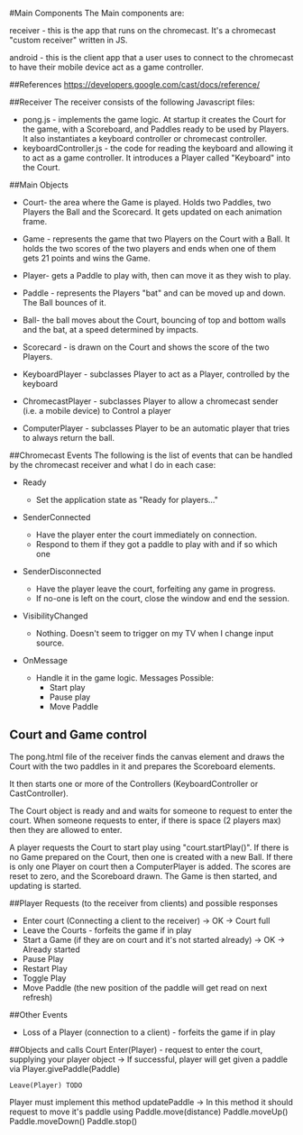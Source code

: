 #Main Components
The Main components are:

receiver - this is the app that runs on the chromecast. It's a chromecast "custom receiver" written in JS.

android  - this is the client app that a user uses to connect to the chromecast to have their mobile device act
           as a game controller.

##References
https://developers.google.com/cast/docs/reference/

##Receiver
The receiver consists of the following Javascript files:
* pong.js - implements the game logic. At startup it creates the Court for the game, with a Scoreboard, and Paddles ready to be used by Players. It also instantiates a keyboard controller or chromecast controller.
* keyboardController.js - the code for reading the keyboard and allowing it to act as a game controller. It introduces a Player called "Keyboard" into the Court.

##Main Objects
* Court- the area where the Game is played. Holds two Paddles, two Players the Ball and the Scorecard. It gets updated on each animation frame.
* Game - represents the game that two Players on the Court with a Ball. It holds the two scores of the two players and ends when one of them gets 21 points and wins the Game.
* Player- gets a Paddle to play with, then can move it as they wish to play.
* Paddle - represents the Players "bat" and can be moved up and down. The Ball bounces of it.
* Ball- the ball moves about the Court, bouncing of top and bottom walls and the bat, at a speed determined by impacts.
* Scorecard - is drawn on the Court and shows the score of the two Players.

* KeyboardPlayer - subclasses Player to act as a Player, controlled by the keyboard
* ChromecastPlayer - subclasses Player to allow a chromecast sender (i.e. a mobile device) to Control a player
* ComputerPlayer - subclasses Player to be an automatic player that tries to always return the ball.

##Chromecast Events
The following is the list of events that can be handled by the chromecast receiver and what I do in each case:

* Ready
	+ Set the application state as "Ready for players..."

* SenderConnected
	+ Have the player enter the court immediately on connection.
	+ Respond to them if they got a paddle to play with and if so which one

* SenderDisconnected
	+ Have the player leave the court, forfeiting any game in progress.
	+ If no-one is left on the court, close the window and end the session.

* VisibilityChanged
	+ Nothing. Doesn't seem to trigger on my TV when I change input source.

* OnMessage
	+ Handle it in the game logic.
	Messages Possible:
		+ Start play
		+ Pause play
		+ Move Paddle

## Court and Game control
The pong.html file of the receiver finds the canvas element and draws the Court with the two paddles in it
and prepares the Scoreboard elements.

It then starts one or more of the Controllers (KeyboardController or CastController).

The Court object is ready and and waits for someone to request to enter the court. When someone requests to enter, if
there is space (2 players max) then they are allowed to enter.

A player requests the Court to start play using "court.startPlay()".
If there is no Game prepared on the Court, then one is created with a new Ball.
If there is only one Player on court then a ComputerPlayer is added.
The scores are reset to zero, and the Scoreboard drawn.
The Game is then started, and updating is started.

##Player Requests (to the receiver from clients) and possible responses
- Enter court (Connecting a client to the receiver)
	-> OK
	-> Court full
- Leave the Courts - forfeits the game if in play
- Start a Game (if they are on court and it's not started already)
	-> OK
	-> Already started
- Pause Play
- Restart Play
- Toggle Play
- Move Paddle (the new position of the paddle will get read on next refresh)

##Other Events
- Loss of a Player (connection to a client) - forfeits the game if in play

##Objects and calls
Court
	Enter(Player)   - request to enter the court, supplying your player object
		-> If successful, player will get given a paddle via Player.givePaddle(Paddle)

	Leave(Player) TODO

Player must implement this method
	updatePaddle
		-> In this method it should request to move it's paddle using
			Paddle.move(distance)
			Paddle.moveUp()
			Paddle.moveDown()
			Paddle.stop()
